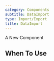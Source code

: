 ```yaml
---
category: Components
subtitle: DataImport
type: Import/Export
title: DataImport
---
```


A New Component

## When To Use
